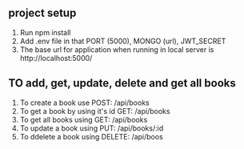 ## project setup

1. Run npm install
2. Add .env file in that PORT (5000), MONGO (url), JWT_SECRET
3. The base url for application when running in local server is http://localhost:5000/

## TO add, get, update, delete and get all books

1. To create a book use POST: /api/books
2. To get a book by using it's id GET: /api/books
3. To get all books using GET: /api/books
4. To update a book using PUT: /api/books/:id
5. To ddelete a book using DELETE: /api/boos
